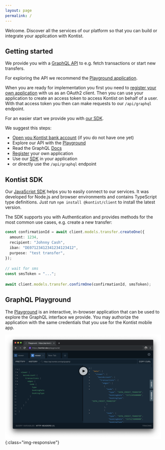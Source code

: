 ```yaml
---
layout: page
permalink: /
---
```


Welcome. Discover all the services of our platform so that you can build or integrate your application with Kontist.

## Getting started

We provide you with a [GraphQL API](https://graphql.org) to e.g. fetch transactions or start new transfers.

For exploring the API we recommend the [Playground application](/playground).

When you are ready for implementation you first you need to [register your own application](/console) with us as an OAuth2 client. Then you can use your application to create an access token to access Kontist on behalf of a user. With that access token you then can make requests to our `/api/graphql` endpoint.

For an easier start we provide you with [our SDK](/sdk).

We suggest this steps:
* [Open you Kontist bank account](https://start.kontist.com/?utm_campaign=kontist_dev) (if you do not have one yet)
* Explore our API with the [Playground](/playground)
* Read the GraphQL [Docs](/docs)
* [Register](/console) your own application
* Use our [SDK](/sdk) in your application
* or directly use the `/api/graphql` endpoint

## Kontist SDK

Our [JavaScript SDK](/sdk) helps you to easily connect to our services. It was developed for Node.js and browser environments and contains TypeScript type definitions. Just run `npm install @kontist/client` to install the latest version.

The SDK supports you with Authentication and provides methods for the most common use cases, e.g. create a new transfer:
```typescript
const confirmationId = await client.models.transfer.createOne({
  amount: 1234,
  recipient: "Johnny Cash",
  iban: "DE07123412341234123412",
  purpose: "test transfer",
});

// wait for sms
const smsToken = "...";

await client.models.transfer.confirmOne(confirmationId, smsToken);
```

## GraphQL Playground

The [Playground](/playground) is an interactive, in-browser application that can be used to explore the GraphQL interface we provide. You may authorize the application with the same credentials that you use for the Kontist mobile app.

![Playground Screenshot](/assets/playground.png){:class="img-responsive"}
